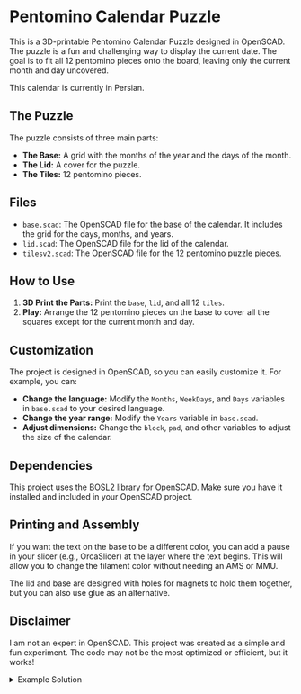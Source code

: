 # Pentomino Calendar Puzzle

This is a 3D-printable Pentomino Calendar Puzzle designed in OpenSCAD. The puzzle is a fun and challenging way to display the current date. The goal is to fit all 12 pentomino pieces onto the board, leaving only the current month and day uncovered.

This calendar is currently in Persian.

## The Puzzle

The puzzle consists of three main parts:
- **The Base:** A grid with the months of the year and the days of the month.
- **The Lid:** A cover for the puzzle.
- **The Tiles:** 12 pentomino pieces.

## Files

- `base.scad`: The OpenSCAD file for the base of the calendar. It includes the grid for the days, months, and years.
- `lid.scad`: The OpenSCAD file for the lid of the calendar.
- `tilesv2.scad`: The OpenSCAD file for the 12 pentomino puzzle pieces.

## How to Use

1.  **3D Print the Parts:** Print the `base`, `lid`, and all 12 `tiles`.
2.  **Play:** Arrange the 12 pentomino pieces on the base to cover all the squares except for the current month and day.

## Customization

The project is designed in OpenSCAD, so you can easily customize it. For example, you can:
- **Change the language:** Modify the `Months`, `WeekDays`, and `Days` variables in `base.scad` to your desired language.
- **Change the year range:** Modify the `Years` variable in `base.scad`.
- **Adjust dimensions:** Change the `block`, `pad`, and other variables to adjust the size of the calendar.

## Dependencies

This project uses the [BOSL2 library](https://github.com/revarbat/BOSL2) for OpenSCAD. Make sure you have it installed and included in your OpenSCAD project.

## Printing and Assembly

If you want the text on the base to be a different color, you can add a pause in your slicer (e.g., OrcaSlicer) at the layer where the text begins. This will allow you to change the filament color without needing an AMS or MMU.

The lid and base are designed with holes for magnets to hold them together, but you can also use glue as an alternative.

## Disclaimer

I am not an expert in OpenSCAD. This project was created as a simple and fun experiment. The code may not be the most optimized or efficient, but it works!

<details>
<summary>Example Solution</summary>

![Pentomino Calendar Solution](images/pentomino-calendar-solution.jpg)
![Pentomino Calendar Solution 2](images/pentomino-calendar-2.jpg)
![Pentomino Calendar Solution 3](images/pentomino-calendar-3.jpg)

</details>